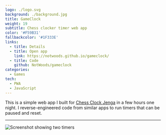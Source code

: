 ```yaml
---
logo: ./logo.svg
background: ./background.jpg
title: GameClock
weight: 19
subtitle: Chess clocker timer web app
color: '#F59B31'
fallbackcolor: '#1F333E'
links:
  - title: Details
  - title: Open app
    link: https://notwoods.github.io/gameclock/
  - title: Code
    github: NotWoods/gameclock
categories:
  - Games
tech:
  - PWA
  - JavaScript
---
```


This is a simple web app I built for [Chess Clock Jenga](https://www.youtube.com/watch?v=YN_F9bNuF0I) in a few hours one night. I reverse-engineered code from similar apps to run timers that can be paused and reset.

---

![Screenshot showing two timers](/projects/gameclock/screenshot.png)
